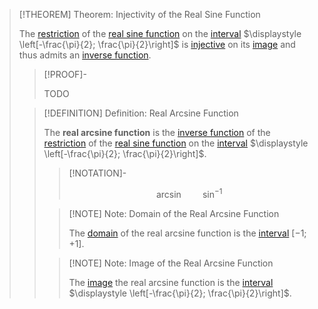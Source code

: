>[!THEOREM] Theorem: Injectivity of the Real Sine Function
>
>The [restriction](../../../../../Functions/Restriction.md) of the [real sine function](../../Real%20Sine%20Function/Real%20Sine%20Function.md) on the [interval](../../../../../../../Set%20Theory/Ordering/Intervals.md) $\displaystyle \left[-\frac{\pi}{2}; \frac{\pi}{2}\right]$ is [injective](../../../../../Functions/Types%20of%20Functions/Injection.md) on its [image](../../../../../Functions/index.md) and thus admits an [inverse function](../../../../../Functions/Types%20of%20Functions/Inverse%20Function.md).
>
>>[!PROOF]-
>>
>>TODO
>>
>
>>[!DEFINITION] Definition: Real Arcsine Function
>>
>>The **real arcsine function** is the [inverse function](../../../../../Functions/Types%20of%20Functions/Inverse%20Function.md) of the [restriction](../../../../../Functions/Restriction.md) of the [real sine function](../../Real%20Sine%20Function/Real%20Sine%20Function.md) on the [interval](../../../../../../../Set%20Theory/Ordering/Intervals.md) $\displaystyle \left[-\frac{\pi}{2}; \frac{\pi}{2}\right]$.
>>
>>>[!NOTATION]-
>>>
>>>$$
>>>\arcsin  \qquad \sin^{-1}
>>>$$
>>>
>>
>>>[!NOTE] Note: Domain of the Real Arcsine Function
>>>
>>>The [domain](../../../../../Functions/index.md) of the real arcsine function is the [interval](../../../../../../../Set%20Theory/Ordering/Intervals.md) $[-1; +1]$.
>>>
>>
>>>[!NOTE] Note: Image of the Real Arcsine Function
>>>
>>>The [image](../../../../../Functions/index.md) the real arcsine function is the [interval](../../../../../../../Set%20Theory/Ordering/Intervals.md) $\displaystyle \left[-\frac{\pi}{2}; \frac{\pi}{2}\right]$.
>>>
>>
>